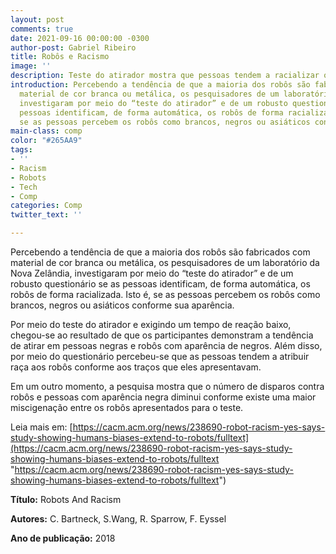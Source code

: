 ```yaml
---
layout: post
comments: true
date: 2021-09-16 00:00:00 -0300
author-post: Gabriel Ribeiro
title: Robôs e Racismo
image: ''
description: Teste do atirador mostra que pessoas tendem a racializar os robôs
introduction: Percebendo a tendência de que a maioria dos robôs são fabricados com
  material de cor branca ou metálica, os pesquisadores de um laboratório da Nova Zelândia,
  investigaram por meio do “teste do atirador” e de um robusto questionário se as
  pessoas identificam, de forma automática, os robôs de forma racializada. Isto é,
  se as pessoas percebem os robôs como brancos, negros ou asiáticos conforme sua aparência.
main-class: comp
color: "#265AA9"
tags:
- ''
- Racism
- Robots
- Tech
- Comp
categories: Comp
twitter_text: ''

---
```

Percebendo a tendência de que a maioria dos robôs são fabricados com material de cor branca ou metálica, os pesquisadores de um laboratório da Nova Zelândia, investigaram por meio do “teste do atirador” e de um robusto questionário se as pessoas identificam, de forma automática, os robôs de forma racializada. Isto é, se as pessoas percebem os robôs como brancos, negros ou asiáticos conforme sua aparência.

Por meio do teste do atirador e exigindo um tempo de reação baixo, chegou-se ao resultado de que os participantes demonstram a tendência de atirar em pessoas negras e robôs com aparência de negros. Além disso, por meio do questionário percebeu-se que as pessoas tendem a atribuir raça aos robôs conforme aos traços que eles apresentavam.

Em um outro momento, a pesquisa mostra que o número de disparos contra robôs e pessoas com aparência negra diminui conforme existe uma maior miscigenação entre os robôs apresentados para o teste.

  
Leia mais em: [https://cacm.acm.org/news/238690-robot-racism-yes-says-study-showing-humans-biases-extend-to-robots/fulltext](https://cacm.acm.org/news/238690-robot-racism-yes-says-study-showing-humans-biases-extend-to-robots/fulltext "https://cacm.acm.org/news/238690-robot-racism-yes-says-study-showing-humans-biases-extend-to-robots/fulltext")

**Título:** Robots And Racism

**Autores:** C. Bartneck, S.Wang, R. Sparrow, F. Eyssel

**Ano de publicação:** 2018